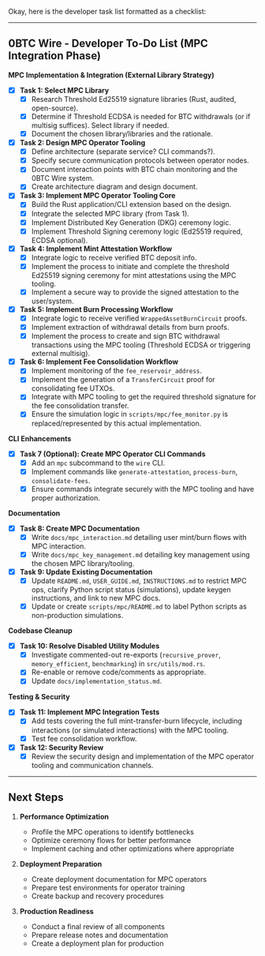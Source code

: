 Okay, here is the developer task list formatted as a checklist:

---

## 0BTC Wire - Developer To-Do List (MPC Integration Phase)

**MPC Implementation & Integration (External Library Strategy)**

*   [x] **Task 1: Select MPC Library**
    *   [x] Research Threshold Ed25519 signature libraries (Rust, audited, open-source).
    *   [x] Determine if Threshold ECDSA is needed for BTC withdrawals (or if multisig suffices). Select library if needed.
    *   [x] Document the chosen library/libraries and the rationale.
*   [x] **Task 2: Design MPC Operator Tooling**
    *   [x] Define architecture (separate service? CLI commands?).
    *   [x] Specify secure communication protocols between operator nodes.
    *   [x] Document interaction points with BTC chain monitoring and the 0BTC Wire system.
    *   [x] Create architecture diagram and design document.
*   [x] **Task 3: Implement MPC Operator Tooling Core**
    *   [x] Build the Rust application/CLI extension based on the design.
    *   [x] Integrate the selected MPC library (from Task 1).
    *   [x] Implement Distributed Key Generation (DKG) ceremony logic.
    *   [x] Implement Threshold Signing ceremony logic (Ed25519 required, ECDSA optional).
*   [x] **Task 4: Implement Mint Attestation Workflow**
    *   [x] Integrate logic to receive verified BTC deposit info.
    *   [x] Implement the process to initiate and complete the threshold Ed25519 signing ceremony for mint attestations using the MPC tooling.
    *   [x] Implement a secure way to provide the signed attestation to the user/system.
*   [x] **Task 5: Implement Burn Processing Workflow**
    *   [x] Integrate logic to receive verified `WrappedAssetBurnCircuit` proofs.
    *   [x] Implement extraction of withdrawal details from burn proofs.
    *   [x] Implement the process to create and sign BTC withdrawal transactions using the MPC tooling (Threshold ECDSA or triggering external multisig).
*   [x] **Task 6: Implement Fee Consolidation Workflow**
    *   [x] Implement monitoring of the `fee_reservoir_address`.
    *   [x] Implement the generation of a `TransferCircuit` proof for consolidating fee UTXOs.
    *   [x] Integrate with MPC tooling to get the required threshold signature for the fee consolidation transfer.
    *   [x] Ensure the simulation logic in `scripts/mpc/fee_monitor.py` is replaced/represented by this actual implementation.

**CLI Enhancements**

*   [x] **Task 7 (Optional): Create MPC Operator CLI Commands**
    *   [x] Add an `mpc` subcommand to the `wire` CLI.
    *   [x] Implement commands like `generate-attestation`, `process-burn`, `consolidate-fees`.
    *   [x] Ensure commands integrate securely with the MPC tooling and have proper authorization.

**Documentation**

*   [x] **Task 8: Create MPC Documentation**
    *   [x] Write `docs/mpc_interaction.md` detailing user mint/burn flows with MPC interaction.
    *   [x] Write `docs/mpc_key_management.md` detailing key management using the chosen MPC library/tooling.
*   [x] **Task 9: Update Existing Documentation**
    *   [x] Update `README.md`, `USER_GUIDE.md`, `INSTRUCTIONS.md` to restrict MPC ops, clarify Python script status (simulations), update keygen instructions, and link to new MPC docs.
    *   [x] Update or create `scripts/mpc/README.md` to label Python scripts as non-production simulations.

**Codebase Cleanup**

*   [x] **Task 10: Resolve Disabled Utility Modules**
    *   [x] Investigate commented-out re-exports (`recursive_prover`, `memory_efficient`, `benchmarking`) in `src/utils/mod.rs`.
    *   [x] Re-enable or remove code/comments as appropriate.
    *   [x] Update `docs/implementation_status.md`.

**Testing & Security**

*   [x] **Task 11: Implement MPC Integration Tests**
    *   [x] Add tests covering the full mint-transfer-burn lifecycle, including interactions (or simulated interactions) with the MPC tooling.
    *   [x] Test fee consolidation workflow.
*   [x] **Task 12: Security Review**
    *   [x] Review the security design and implementation of the MPC operator tooling and communication channels.

---

## Next Steps

1. **Performance Optimization**
   - Profile the MPC operations to identify bottlenecks
   - Optimize ceremony flows for better performance
   - Implement caching and other optimizations where appropriate

2. **Deployment Preparation**
   - Create deployment documentation for MPC operators
   - Prepare test environments for operator training
   - Create backup and recovery procedures

3. **Production Readiness**
   - Conduct a final review of all components
   - Prepare release notes and documentation
   - Create a deployment plan for production